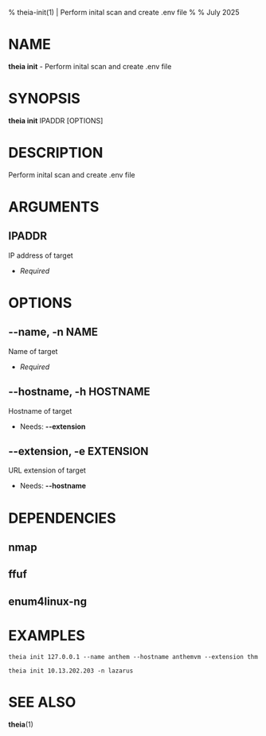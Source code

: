 % theia-init(1) | Perform inital scan and create .env file
% 
% July 2025

NAME
==================================================

**theia init** - Perform inital scan and create .env file

SYNOPSIS
==================================================

**theia init** IPADDR [OPTIONS]

DESCRIPTION
==================================================

Perform inital scan and create .env file


ARGUMENTS
==================================================

IPADDR
--------------------------------------------------

IP address of target

- *Required*

OPTIONS
==================================================

--name, -n NAME
--------------------------------------------------

Name of target

- *Required*

--hostname, -h HOSTNAME
--------------------------------------------------

Hostname of target

- Needs: **--extension**

--extension, -e EXTENSION
--------------------------------------------------

URL extension of target

- Needs: **--hostname**

DEPENDENCIES
==================================================

nmap
--------------------------------------------------


ffuf
--------------------------------------------------


enum4linux-ng
--------------------------------------------------


EXAMPLES
==================================================

~~~
theia init 127.0.0.1 --name anthem --hostname anthemvm --extension thm

theia init 10.13.202.203 -n lazarus

~~~

SEE ALSO
==================================================

**theia**(1)


